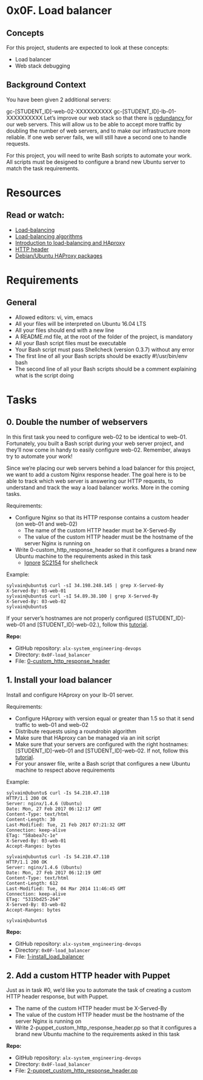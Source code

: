 # 0x0F. Load balancer

## Concepts

For this project, students are expected to look at these concepts:

* Load balancer
* Web stack debugging

## Background Context

You have been given 2 additional servers:

gc-[STUDENT_ID]-web-02-XXXXXXXXXX
gc-[STUDENT_ID]-lb-01-XXXXXXXXXX
Let’s improve our web stack so that there is [redundancy ](https://en.wikipedia.org/wiki/Redundancy_%28engineering%29) for our web servers. This will allow us to be able to accept more traffic by doubling the number of web servers, and to make our infrastructure more reliable. If one web server fails, we will still have a second one to handle requests.

For this project, you will need to write Bash scripts to automate your work. All scripts must be designed to configure a brand new Ubuntu server to match the task requirements.

# Resources
## Read or watch:

* [Load-balancing](https://www.thegeekstuff.com/2016/01/load-balancer-intro/)
* [Load-balancing algorithms](https://community.f5.com/t5/technical-articles/intro-to-load-balancing-for-developers-ndash-the-algorithms/ta-p/273759)
* [Introduction to load-balancing and HAproxy](https://www.digitalocean.com/community/tutorials/an-introduction-to-haproxy-and-load-balancing-concepts)
* [HTTP header](https://www.techopedia.com/definition/27178/http-header)
* [Debian/Ubuntu HAProxy packages](https://haproxy.debian.net/)

# Requirements

## General
* Allowed editors: vi, vim, emacs
* All your files will be interpreted on Ubuntu 16.04 LTS
* All your files should end with a new line
* A README.md file, at the root of the folder of the project, is mandatory
* All your Bash script files must be executable
* Your Bash script must pass Shellcheck (version 0.3.7) without any error
* The first line of all your Bash scripts should be exactly #!/usr/bin/env bash
* The second line of all your Bash scripts should be a comment explaining what is the script doing


# Tasks
## 0. Double the number of webservers

In this first task you need to configure web-02 to be identical to web-01. Fortunately, you built a Bash script during your web server project, and they’ll now come in handy to easily configure web-02. Remember, always try to automate your work!

Since we’re placing our web servers behind a load balancer for this project, we want to add a custom Nginx response header. The goal here is to be able to track which web server is answering our HTTP requests, to understand and track the way a load balancer works. More in the coming tasks.

Requirements:

* Configure Nginx so that its HTTP response contains a custom header (on web-01 and web-02)
  * The name of the custom HTTP header must be X-Served-By
  * The value of the custom HTTP header must be the hostname of the server Nginx is running on
* Write 0-custom_http_response_header so that it configures a brand new Ubuntu machine to the requirements asked in this task
  * [Ignore](https://github.com/koalaman/shellcheck/wiki/Ignore) [SC2154](https://github.com/koalaman/shellcheck/wiki/SC2154) for shellcheck

Example:
```
sylvain@ubuntu$ curl -sI 34.198.248.145 | grep X-Served-By
X-Served-By: 03-web-01
sylvain@ubuntu$ curl -sI 54.89.38.100 | grep X-Served-By
X-Served-By: 03-web-02
sylvain@ubuntu$
```

If your server’s hostnames are not properly configured ([STUDENT_ID]-web-01 and [STUDENT_ID]-web-02.), follow this [tutorial](https://aws.amazon.com/premiumsupport/knowledge-center/linux-static-hostname/).

**Repo:**

* GitHub repository: ``alx-system_engineering-devops``
* Directory: ``0x0F-load_balancer``
* File: [0-custom_http_response_header](./0-custom_http_response_header/)
   
## 1. Install your load balancer

Install and configure HAproxy on your lb-01 server.

Requirements:

* Configure HAproxy with version equal or greater than 1.5 so that it send traffic to web-01 and web-02
* Distribute requests using a roundrobin algorithm
* Make sure that HAproxy can be managed via an init script
* Make sure that your servers are configured with the right hostnames: [STUDENT_ID]-web-01 and [STUDENT_ID]-web-02. If not, follow this [tutorial](https://docs.aws.amazon.com/AWSEC2/latest/UserGuide/set-hostname.html).
* For your answer file, write a Bash script that configures a new Ubuntu machine to respect above requirements

Example:
```
sylvain@ubuntu$ curl -Is 54.210.47.110
HTTP/1.1 200 OK
Server: nginx/1.4.6 (Ubuntu)
Date: Mon, 27 Feb 2017 06:12:17 GMT
Content-Type: text/html
Content-Length: 30
Last-Modified: Tue, 21 Feb 2017 07:21:32 GMT
Connection: keep-alive
ETag: "58abea7c-1e"
X-Served-By: 03-web-01
Accept-Ranges: bytes

sylvain@ubuntu$ curl -Is 54.210.47.110
HTTP/1.1 200 OK
Server: nginx/1.4.6 (Ubuntu)
Date: Mon, 27 Feb 2017 06:12:19 GMT
Content-Type: text/html
Content-Length: 612
Last-Modified: Tue, 04 Mar 2014 11:46:45 GMT
Connection: keep-alive
ETag: "5315bd25-264"
X-Served-By: 03-web-02
Accept-Ranges: bytes

sylvain@ubuntu$
```

**Repo:**

* GitHub repository: ``alx-system_engineering-devops``
* Directory: ``0x0F-load_balancer``
* File: [1-install_load_balancer](./1-install_load_balancer/)

## 2. Add a custom HTTP header with Puppet

Just as in task #0, we’d like you to automate the task of creating a custom HTTP header response, but with Puppet.

* The name of the custom HTTP header must be X-Served-By
* The value of the custom HTTP header must be the hostname of the server Nginx is running on
* Write 2-puppet_custom_http_response_header.pp so that it configures a brand new Ubuntu machine to the requirements asked in this task

**Repo:**

* GitHub repository: ``alx-system_engineering-devops``
* Directory: ``0x0F-load_balancer``
* File: [2-puppet_custom_http_response_header.pp](./2-puppet_custom_http_response_header.pp/)